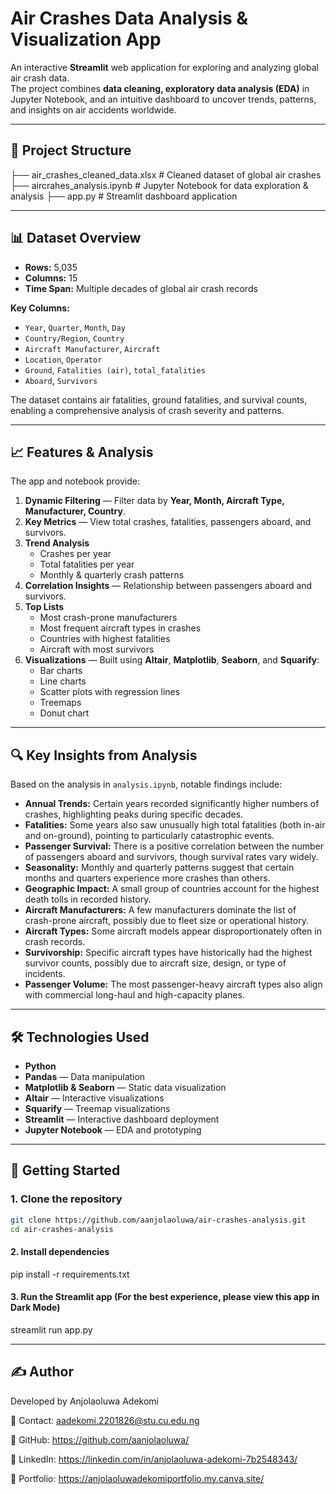 # **Air Crashes Data Analysis & Visualization App**

An interactive **Streamlit** web application for exploring and analyzing global air crash data.  
The project combines **data cleaning, exploratory data analysis (EDA)** in Jupyter Notebook, and an intuitive dashboard to uncover trends, patterns, and insights on air accidents worldwide.

---

## 📂 Project Structure
├── air_crashes_cleaned_data.xlsx # Cleaned dataset of global air crashes
├── aircrahes_analysis.ipynb # Jupyter Notebook for data exploration & analysis
├── app.py # Streamlit dashboard application


---

## 📊 Dataset Overview

- **Rows:** 5,035  
- **Columns:** 15  
- **Time Span:** Multiple decades of global air crash records  

**Key Columns:**
- `Year`, `Quarter`, `Month`, `Day`
- `Country/Region`, `Country`
- `Aircraft Manufacturer`, `Aircraft`
- `Location`, `Operator`
- `Ground`, `Fatalities (air)`, `total_fatalities`
- `Aboard`, `Survivors`

The dataset contains air fatalities, ground fatalities, and survival counts, enabling a comprehensive analysis of crash severity and patterns.

---

## 📈 Features & Analysis

The app and notebook provide:

1. **Dynamic Filtering** — Filter data by **Year, Month, Aircraft Type, Manufacturer, Country**.
2. **Key Metrics** — View total crashes, fatalities, passengers aboard, and survivors.
3. **Trend Analysis**  
   - Crashes per year  
   - Total fatalities per year  
   - Monthly & quarterly crash patterns
4. **Correlation Insights** — Relationship between passengers aboard and survivors.
5. **Top Lists**  
   - Most crash-prone manufacturers  
   - Most frequent aircraft types in crashes  
   - Countries with highest fatalities  
   - Aircraft with most survivors
6. **Visualizations** — Built using **Altair**, **Matplotlib**, **Seaborn**, and **Squarify**:
   - Bar charts
   - Line charts
   - Scatter plots with regression lines
   - Treemaps
   - Donut chart

---

## 🔍 Key Insights from Analysis

Based on the analysis in `analysis.ipynb`, notable findings include:

- **Annual Trends:** Certain years recorded significantly higher numbers of crashes, highlighting peaks during specific decades.
- **Fatalities:** Some years also saw unusually high total fatalities (both in-air and on-ground), pointing to particularly catastrophic events.
- **Passenger Survival:** There is a positive correlation between the number of passengers aboard and survivors, though survival rates vary widely.
- **Seasonality:** Monthly and quarterly patterns suggest that certain months and quarters experience more crashes than others.
- **Geographic Impact:** A small group of countries account for the highest death tolls in recorded history.
- **Aircraft Manufacturers:** A few manufacturers dominate the list of crash-prone aircraft, possibly due to fleet size or operational history.
- **Aircraft Types:** Some aircraft models appear disproportionately often in crash records.
- **Survivorship:** Specific aircraft types have historically had the highest survivor counts, possibly due to aircraft size, design, or type of incidents.
- **Passenger Volume:** The most passenger-heavy aircraft types also align with commercial long-haul and high-capacity planes.

---

## 🛠️ Technologies Used

- **Python**
- **Pandas** — Data manipulation  
- **Matplotlib & Seaborn** — Static data visualization  
- **Altair** — Interactive visualizations  
- **Squarify** — Treemap visualizations  
- **Streamlit** — Interactive dashboard deployment  
- **Jupyter Notebook** — EDA and prototyping

---

## 🚀 Getting Started

### 1. Clone the repository
```bash
git clone https://github.com/aanjolaoluwa/air-crashes-analysis.git
cd air-crashes-analysis
```
#### 2. Install dependencies
pip install -r requirements.txt

#### 3. Run the Streamlit app (For the best experience, please view this app in Dark Mode)
streamlit run app.py

---

## ✍️ Author

Developed by Anjolaoluwa Adekomi

📧 Contact: aadekomi.2201826@stu.cu.edu.ng

🔗 GitHub: https://github.com/aanjolaoluwa/

🔗 LinkedIn: https://linkedin.com/in/anjolaoluwa-adekomi-7b2548343/

🔗 Portfolio: https://anjolaoluwadekomiportfolio.my.canva.site/




